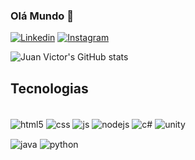 ### Olá Mundo 👋

[![Linkedin](https://img.shields.io/badge/LinkedIn-0077B5?style=for-the-badge&logo=linkedin&logoColor=white)](https://www.linkedin.com/in/juanvictor-ss/)
[![Instagram](https://img.shields.io/badge/Instagram-E4405F?style=for-the-badge&logo=instagram&logoColor=white)](https://www.instagram.com/juanvictor.ss/)

![Juan Victor's GitHub stats](https://github-readme-stats.vercel.app/api?username=juanvictorss&show_icons=true&theme=dark)
## Tecnologias

<div style="display>: inline_block"><br/>
 <img align="center" alt="html5" src="https://img.shields.io/badge/HTML5-E34F26?style=for-the-badge&logo=html5&logoColor=white"> 
<img align="center" alt="css" src="https://img.shields.io/badge/CSS3-1572B6?style=for-the-badge&logo=css3&logoColor=white"> 
<img align="center" alt="js" src="https://img.shields.io/badge/JavaScript-F7DF1E?style=for-the-badge&logo=javascript&logoColor=black"> 
<img align="center" alt="nodejs" src="https://img.shields.io/badge/Node.js-43853D?style=for-the-badge&logo=node.js&logoColor=white"> 
<img align="center" alt="c#" src="https://img.shields.io/badge/C%23-239120?style=for-the-badge&logo=c-sharp&logoColor=white"> 
<img align="center" alt="unity" src="https://img.shields.io/badge/Unity-100000?style=for-the-badge&logo=unity&logoColor=white"> 


<img align="center" alt="java" src="https://img.shields.io/badge/Java-ED8B00?style=for-the-badge&logo=openjdk&logoColor=white
"> 
<img align="center" alt="python" src="https://img.shields.io/badge/Python-14354C?style=for-the-badge&logo=python&logoColor=white
"> 
</div><br/>

<!--
**JuanVictorss/JuanVictorss** is a ✨ _special_ ✨ repository because its `README.md` (this file) appears on your GitHub profile.

Here are some ideas to get you started:

- 🔭 I’m currently working on ...
- 🌱 I’m currently learning ...
- 👯 I’m looking to collaborate on ...
- 🤔 I’m looking for help with ...
- 💬 Ask me about ...
- 📫 How to reach me: ...
- 😄 Pronouns: ...
- ⚡ Fun fact: ...
-->
